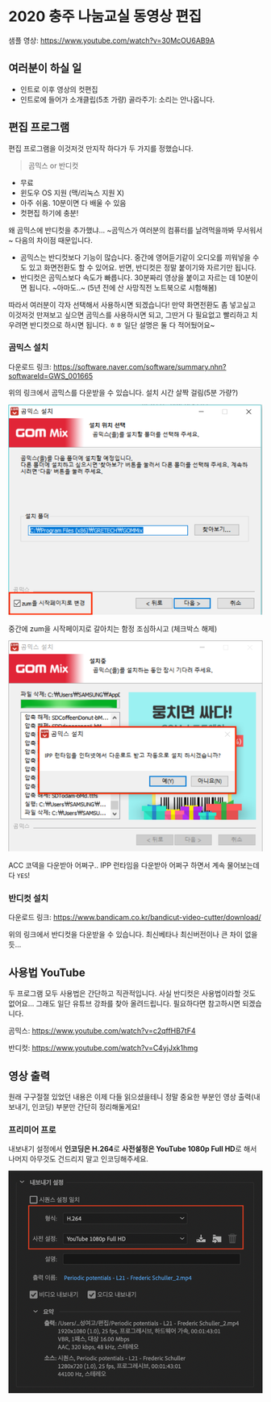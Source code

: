 # 2020 충주 나눔교실 동영상 편집

샘플 영상: <https://www.youtube.com/watch?v=30McOU6AB9A>

## 여러분이 하실 일

* 인트로 이후 영상의 컷편집
* 인트로에 들어가 소개클립(5초 가량) 골라주기: 소리는 안나옵니다.

## 편집 프로그램

편집 프로그램을 이것저것 만지작 하다가 두 가지를 정했습니다.

> 곰믹스 or 반디컷

* 무료
* 윈도우 OS 지원 (맥/리눅스 지원 X)
* 아주 쉬움. 10분이면 다 배울 수 있음
* 컷편집 하기에 충분!

왜 곰믹스에 반디컷을 추가했냐... ~곰믹스가 여러분의 컴퓨터를 날려먹을까봐 무서워서~ 다음의 차이점 때문입니다.

* 곰믹스는 반디컷보다 기능이 많습니다. 중간에 영어듣기같이 오디오를 끼워넣을 수도 있고 화면전환도 할 수 있어요. 반면, 반디컷은 정말 붙이기와 자르기만 됩니다.
* 반디컷은 곰믹스보다 속도가 빠릅니다. 30분짜리 영상을 붙이고 자르는 데 10분이면 됩니다. ~아마도..~ (5년 전에 산 사망직전 노트북으로 시험해봄)

따라서 여러분이 각자 선택해서 사용하시면 되겠습니다! 만약 화면전환도 좀 넣고싶고 이것저것 만져보고 싶으면 곰믹스를 사용하시면 되고, 그딴거 다 필요없고 빨리하고 치우려면 반디컷으로 하시면 됩니다. ㅎㅎ 일단 설명은 둘 다 적어뒀어요~

### 곰믹스 설치

다운로드 링크: <https://software.naver.com/software/summary.nhn?softwareId=GWS_001665>

위의 링크에서 곰믹스를 다운받을 수 있습니다. 설치 시간 살짝 걸림(5분 가량?)

![](Figures/Gommix_Install_1.png)

중간에 zum을 시작페이지로 갈아치는 함정 조심하시고 (체크박스 해제)

![](Figures/Gommix_Install_2.png)

ACC 코덱을 다운받아 어쩌구.. IPP 런타임을 다운받아 어쩌구 하면서 계속 물어보는데 다 `YES`!

### 반디컷 설치

다운로드 링크: <https://www.bandicam.co.kr/bandicut-video-cutter/download/>

위의 링크에서 반디컷을 다운받을 수 있습니다. 최신베타나 최신버전이나 큰 차이 없을듯...

## 사용법 YouTube

두 프로그램 모두 사용법은 간단하고 직관적입니다. 사실 반디컷은 사용법이라할 것도 없어요... 그래도 일단 유튜브 강좌를 찾아 올려드립니다. 필요하다면 참고하시면 되겠습니다.

곰믹스: <https://www.youtube.com/watch?v=c2qffHB7tF4>

반디컷: <https://www.youtube.com/watch?v=C4yjJxk1hmg>

## 영상 출력

원래 구구절절 있었던 내용은 이제 다들 읽으셨을테니 정말 중요한 부분인 영상 출력(내보내기, 인코딩) 부분만 간단히 정리해둘게요!

### 프리미어 프로

내보내기 설정에서 **인코딩은 H.264**로 **사전설정은 YouTube 1080p Full HD**로 해서 나머지 아무것도 건드리지 말고 인코딩해주세요.

![](Figures/PrPro_Out.png)